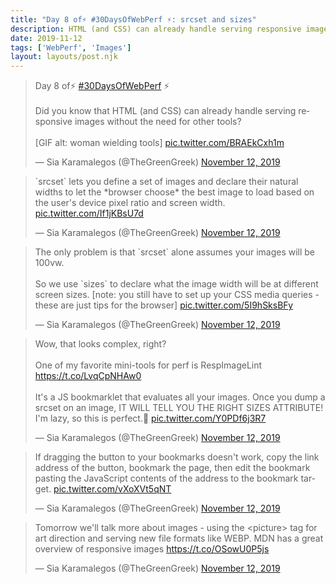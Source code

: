 ```yaml
---
title: "Day 8 of⚡️ #30DaysOfWebPerf ⚡️: srcset and sizes"
description: HTML (and CSS) can already handle serving responsive images without the need for other tools.
date: 2019-11-12
tags: ['WebPerf', 'Images']
layout: layouts/post.njk
---
```


<blockquote class="twitter-tweet"><p lang="en" dir="ltr">Day 8 of⚡️ <a href="https://twitter.com/hashtag/30DaysOfWebPerf?src=hash&amp;ref_src=twsrc%5Etfw">#30DaysOfWebPerf</a> ⚡️<br><br>Did you know that HTML (and CSS) can already handle serving responsive images without the need for other tools? <br><br>[GIF alt: woman wielding tools] <a href="https://t.co/BRAEkCxh1m">pic.twitter.com/BRAEkCxh1m</a></p>&mdash; Sia Karamalegos (@TheGreenGreek) <a href="https://twitter.com/TheGreenGreek/status/1194265458406543368?ref_src=twsrc%5Etfw">November 12, 2019</a></blockquote> <script async src="https://platform.twitter.com/widgets.js" charset="utf-8"></script>

<blockquote class="twitter-tweet" data-conversation="none"><p lang="en" dir="ltr">`srcset` lets you define a set of images and declare their natural widths to let the *browser choose* the best image to load based on the user&#39;s device pixel ratio and screen width. <a href="https://t.co/If1jKBsU7d">pic.twitter.com/If1jKBsU7d</a></p>&mdash; Sia Karamalegos (@TheGreenGreek) <a href="https://twitter.com/TheGreenGreek/status/1194265467780784128?ref_src=twsrc%5Etfw">November 12, 2019</a></blockquote> <script async src="https://platform.twitter.com/widgets.js" charset="utf-8"></script>

<blockquote class="twitter-tweet" data-conversation="none"><p lang="en" dir="ltr">The only problem is that `srcset` alone assumes your images will be 100vw. <br><br>So we use `sizes` to declare what the image width will be at different screen sizes. [note: you still have to set up your CSS media queries - these are just tips for the browser] <a href="https://t.co/5I9hSksBFy">pic.twitter.com/5I9hSksBFy</a></p>&mdash; Sia Karamalegos (@TheGreenGreek) <a href="https://twitter.com/TheGreenGreek/status/1194265475888353281?ref_src=twsrc%5Etfw">November 12, 2019</a></blockquote> <script async src="https://platform.twitter.com/widgets.js" charset="utf-8"></script>

<blockquote class="twitter-tweet" data-conversation="none"><p lang="en" dir="ltr">Wow, that looks complex, right? <br><br>One of my favorite mini-tools for perf is RespImageLint <a href="https://t.co/LvqCpNHAw0">https://t.co/LvqCpNHAw0</a><br><br>It&#39;s a JS bookmarklet that evaluates all your images. Once you dump a srcset on an image, IT WILL TELL YOU THE RIGHT SIZES ATTRIBUTE! I&#39;m lazy, so this is perfect.👏 <a href="https://t.co/Y0PDf6j3R7">pic.twitter.com/Y0PDf6j3R7</a></p>&mdash; Sia Karamalegos (@TheGreenGreek) <a href="https://twitter.com/TheGreenGreek/status/1194265484117659648?ref_src=twsrc%5Etfw">November 12, 2019</a></blockquote> <script async src="https://platform.twitter.com/widgets.js" charset="utf-8"></script>

<blockquote class="twitter-tweet" data-conversation="none"><p lang="en" dir="ltr">If dragging the button to your bookmarks doesn&#39;t work, copy the link address of the button, bookmark the page, then edit the bookmark pasting the JavaScript contents of the address to the bookmark target. <a href="https://t.co/vXoXVt5qNT">pic.twitter.com/vXoXVt5qNT</a></p>&mdash; Sia Karamalegos (@TheGreenGreek) <a href="https://twitter.com/TheGreenGreek/status/1194265494326525952?ref_src=twsrc%5Etfw">November 12, 2019</a></blockquote> <script async src="https://platform.twitter.com/widgets.js" charset="utf-8"></script>

<blockquote class="twitter-tweet" data-conversation="none"><p lang="en" dir="ltr">Tomorrow we&#39;ll talk more about images - using the &lt;picture&gt; tag for art direction and serving new file formats like WEBP. MDN has a great overview of responsive images <a href="https://t.co/OSowU0P5js">https://t.co/OSowU0P5js</a></p>&mdash; Sia Karamalegos (@TheGreenGreek) <a href="https://twitter.com/TheGreenGreek/status/1194265496738320384?ref_src=twsrc%5Etfw">November 12, 2019</a></blockquote> <script async src="https://platform.twitter.com/widgets.js" charset="utf-8"></script>
